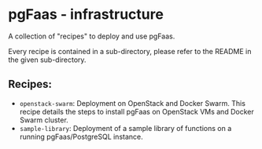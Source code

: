 # pgFaas - infrastructure

A collection of "recipes" to deploy and use pgFaas. 

Every recipe is contained in a sub-directory, please refer to the README in the given sub-directory.


## Recipes:

* `openstack-swarm`: Deployment on OpenStack and Docker Swarm. This recipe details the steps to install pgFaas on OpenStack VMs and Docker Swarm cluster.
* `sample-library`: Deployment of a sample library of functions on a running pgFaas/PostgreSQL instance.
